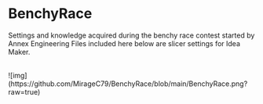 # BenchyRace
Settings and knowledge acquired during the benchy race contest started by Annex Engineering
Files included here below are slicer settings for Idea Maker.

</br>
![img](https://github.com/MirageC79/BenchyRace/blob/main/BenchyRace.png?raw=true)
